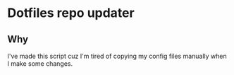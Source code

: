 # Dotfiles repo updater

## Why

I've made this script cuz I'm tired of copying my config files manually when I make some changes.

